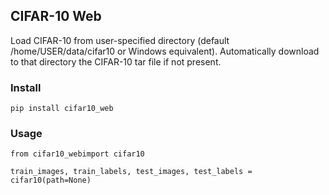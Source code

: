 ## CIFAR-10 Web

Load CIFAR-10 from user-specified directory (default /home/USER/data/cifar10 or Windows equivalent). Automatically download to that directory the CIFAR-10 tar file if not present.

### Install

```pip install cifar10_web```

### Usage

```
from cifar10_webimport cifar10

train_images, train_labels, test_images, test_labels = cifar10(path=None)
```
